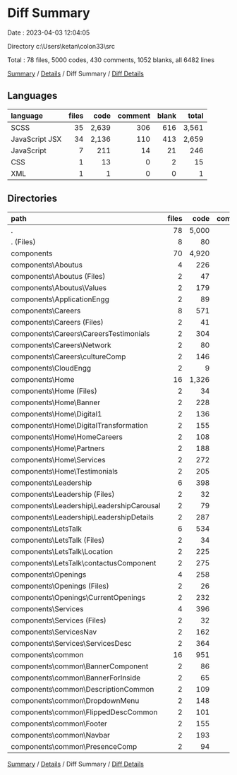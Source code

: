 # Diff Summary

Date : 2023-04-03 12:04:05

Directory c:\\Users\\ketan\\colon33\\src

Total : 78 files,  5000 codes, 430 comments, 1052 blanks, all 6482 lines

[Summary](results.md) / [Details](details.md) / Diff Summary / [Diff Details](diff-details.md)

## Languages
| language | files | code | comment | blank | total |
| :--- | ---: | ---: | ---: | ---: | ---: |
| SCSS | 35 | 2,639 | 306 | 616 | 3,561 |
| JavaScript JSX | 34 | 2,136 | 110 | 413 | 2,659 |
| JavaScript | 7 | 211 | 14 | 21 | 246 |
| CSS | 1 | 13 | 0 | 2 | 15 |
| XML | 1 | 1 | 0 | 0 | 1 |

## Directories
| path | files | code | comment | blank | total |
| :--- | ---: | ---: | ---: | ---: | ---: |
| . | 78 | 5,000 | 430 | 1,052 | 6,482 |
| . (Files) | 8 | 80 | 12 | 23 | 115 |
| components | 70 | 4,920 | 418 | 1,029 | 6,367 |
| components\\Aboutus | 4 | 226 | 3 | 37 | 266 |
| components\\Aboutus (Files) | 2 | 47 | 0 | 6 | 53 |
| components\\Aboutus\\Values | 2 | 179 | 3 | 31 | 213 |
| components\\ApplicationEngg | 2 | 89 | 0 | 17 | 106 |
| components\\Careers | 8 | 571 | 2 | 96 | 669 |
| components\\Careers (Files) | 2 | 41 | 0 | 5 | 46 |
| components\\Careers\\CareersTestimonials | 2 | 304 | 2 | 54 | 360 |
| components\\Careers\\Network | 2 | 80 | 0 | 15 | 95 |
| components\\Careers\\cultureComp | 2 | 146 | 0 | 22 | 168 |
| components\\CloudEngg | 2 | 9 | 0 | 5 | 14 |
| components\\Home | 16 | 1,326 | 121 | 331 | 1,778 |
| components\\Home (Files) | 2 | 34 | 0 | 4 | 38 |
| components\\Home\\Banner | 2 | 228 | 35 | 85 | 348 |
| components\\Home\\Digital1 | 2 | 136 | 7 | 31 | 174 |
| components\\Home\\DigitalTransformation | 2 | 155 | 21 | 45 | 221 |
| components\\Home\\HomeCareers | 2 | 108 | 2 | 22 | 132 |
| components\\Home\\Partners | 2 | 188 | 6 | 31 | 225 |
| components\\Home\\Services | 2 | 272 | 45 | 80 | 397 |
| components\\Home\\Testimonials | 2 | 205 | 5 | 33 | 243 |
| components\\Leadership | 6 | 398 | 23 | 78 | 499 |
| components\\Leadership (Files) | 2 | 32 | 2 | 6 | 40 |
| components\\Leadership\\LeadershipCarousal | 2 | 79 | 5 | 13 | 97 |
| components\\Leadership\\LeadershipDetails | 2 | 287 | 16 | 59 | 362 |
| components\\LetsTalk | 6 | 534 | 10 | 113 | 657 |
| components\\LetsTalk (Files) | 2 | 34 | 0 | 8 | 42 |
| components\\LetsTalk\\Location | 2 | 225 | 8 | 39 | 272 |
| components\\LetsTalk\\contactusComponent | 2 | 275 | 2 | 66 | 343 |
| components\\Openings | 4 | 258 | 6 | 52 | 316 |
| components\\Openings (Files) | 2 | 26 | 0 | 3 | 29 |
| components\\Openings\\CurrentOpenings | 2 | 232 | 6 | 49 | 287 |
| components\\Services | 4 | 396 | 17 | 71 | 484 |
| components\\Services (Files) | 2 | 32 | 4 | 4 | 40 |
| components\\ServicesNav | 2 | 162 | 16 | 38 | 216 |
| components\\Services\\ServicesDesc | 2 | 364 | 13 | 67 | 444 |
| components\\common | 16 | 951 | 220 | 191 | 1,362 |
| components\\common\\BannerComponent | 2 | 86 | 79 | 24 | 189 |
| components\\common\\BannerForInside | 2 | 65 | 60 | 21 | 146 |
| components\\common\\DescriptionCommon | 2 | 109 | 6 | 17 | 132 |
| components\\common\\DropdownMenu | 2 | 148 | 6 | 8 | 162 |
| components\\common\\FlippedDescCommon | 2 | 101 | 7 | 16 | 124 |
| components\\common\\Footer | 2 | 155 | 0 | 33 | 188 |
| components\\common\\Navbar | 2 | 193 | 61 | 57 | 311 |
| components\\common\\PresenceComp | 2 | 94 | 1 | 15 | 110 |

[Summary](results.md) / [Details](details.md) / Diff Summary / [Diff Details](diff-details.md)